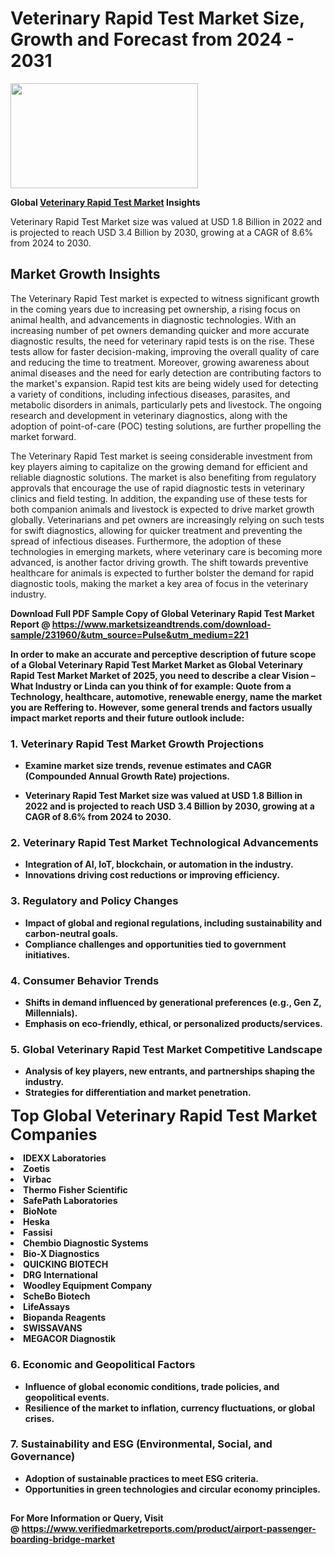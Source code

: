<H1>Veterinary Rapid Test Market Size, Growth and Forecast from 2024 - 2031</H1><img class="aligncenter size-medium wp-image-584254" src="https://thirdeyenews.in/wp-content/uploads/2024/09/Global-Market-Research-300x168.jpeg" alt="" width="300" height="168" /><p><strong>Global&nbsp;<a href="https://www.marketsizeandtrends.com/download-sample/231960/&amp;utm_source=Pulse&amp;utm_medium=221">Veterinary Rapid Test Market</a> Insights</strong></p><p>Veterinary Rapid Test Market size was valued at USD 1.8 Billion in 2022 and is projected to reach USD 3.4 Billion by 2030, growing at a CAGR of 8.6% from 2024 to 2030.</p><p><h2>Market Growth Insights</h2> <p>The Veterinary Rapid Test market is expected to witness significant growth in the coming years due to increasing pet ownership, a rising focus on animal health, and advancements in diagnostic technologies. With an increasing number of pet owners demanding quicker and more accurate diagnostic results, the need for veterinary rapid tests is on the rise. These tests allow for faster decision-making, improving the overall quality of care and reducing the time to treatment. Moreover, growing awareness about animal diseases and the need for early detection are contributing factors to the market's expansion. Rapid test kits are being widely used for detecting a variety of conditions, including infectious diseases, parasites, and metabolic disorders in animals, particularly pets and livestock. The ongoing research and development in veterinary diagnostics, along with the adoption of point-of-care (POC) testing solutions, are further propelling the market forward.</p> <p><strong></strong></p> <p>The Veterinary Rapid Test market is seeing considerable investment from key players aiming to capitalize on the growing demand for efficient and reliable diagnostic solutions. The market is also benefiting from regulatory approvals that encourage the use of rapid diagnostic tests in veterinary clinics and field testing. In addition, the expanding use of these tests for both companion animals and livestock is expected to drive market growth globally. Veterinarians and pet owners are increasingly relying on such tests for swift diagnostics, allowing for quicker treatment and preventing the spread of infectious diseases. Furthermore, the adoption of these technologies in emerging markets, where veterinary care is becoming more advanced, is another factor driving growth. The shift towards preventive healthcare for animals is expected to further bolster the demand for rapid diagnostic tools, making the market a key area of focus in the veterinary industry.</p> <p><strong></p><p><span class=""><strong>Download Full PDF Sample Copy of Global Veterinary Rapid Test Market Report</strong> @ <a href="https://www.marketsizeandtrends.com/download-sample/231960/&amp;utm_source=Pulse&amp;utm_medium=221" target="_blank">https://www.marketsizeandtrends.com/download-sample/231960/&amp;utm_source=Pulse&amp;utm_medium=221</a></span></p><p>In order to make an accurate and perceptive description of future scope of a Global&nbsp;Veterinary Rapid Test Market Market as Global&nbsp;Veterinary Rapid Test Market Market of 2025, you need to describe a clear Vision &ndash; What Industry or Linda can you think of for example: Quote from a Technology, healthcare, automotive, renewable energy, name the market you are Reffering to. However, some general trends and factors usually impact market reports and their future outlook include:</p><h3>1.&nbsp;<strong>Veterinary Rapid Test Market Growth Projections</strong></h3><ul><li>Examine market size trends, revenue estimates and CAGR (Compounded Annual Growth Rate) projections.</li><li><p>Veterinary Rapid Test Market size was valued at USD 1.8 Billion in 2022 and is projected to reach USD 3.4 Billion by 2030, growing at a CAGR of 8.6% from 2024 to 2030.</p></li></ul><h3>2.&nbsp;<strong>Veterinary Rapid Test Market Technological Advancements</strong></h3><ul><li>Integration of AI, IoT, blockchain, or automation in the industry.</li><li>Innovations driving cost reductions or improving efficiency.</li></ul><h3>3.&nbsp;<strong>Regulatory and Policy Changes</strong></h3><ul><li>Impact of global and regional regulations, including sustainability and carbon-neutral goals.</li><li>Compliance challenges and opportunities tied to government initiatives.</li></ul><h3>4.&nbsp;<strong>Consumer Behavior Trends</strong></h3><ul><li>Shifts in demand influenced by generational preferences (e.g., Gen Z, Millennials).</li><li>Emphasis on eco-friendly, ethical, or personalized products/services.</li></ul><h3>5.&nbsp;<strong>Global Veterinary Rapid Test Market Competitive Landscape</strong></h3><ul><li>Analysis of key players, new entrants, and partnerships shaping the industry.</li><li>Strategies for differentiation and market penetration.</li></ul><p data-pm-slice="1 1 []"><span style="color: inherit; font-family: inherit; font-size: 25px;">Top Global Veterinary Rapid Test Market Companies</span></p><div class="" data-test-id=""><p><li>IDEXX Laboratories</li><li> Zoetis</li><li> Virbac</li><li> Thermo Fisher Scientific</li><li> SafePath Laboratories</li><li> BioNote</li><li> Heska</li><li> Fassisi</li><li> Chembio Diagnostic Systems</li><li> Bio-X Diagnostics</li><li> QUICKING BIOTECH</li><li> DRG International</li><li> Woodley Equipment Company</li><li> ScheBo Biotech</li><li> LifeAssays</li><li> Biopanda Reagents</li><li> SWISSAVANS</li><li> MEGACOR Diagnostik</li></p></div><h3>6.&nbsp;<strong>Economic and Geopolitical Factors</strong></h3><ul><li>Influence of global economic conditions, trade policies, and geopolitical events.</li><li>Resilience of the market to inflation, currency fluctuations, or global crises.</li></ul><h3>7.&nbsp;<strong>Sustainability and ESG (Environmental, Social, and Governance)</strong></h3><ul><li>Adoption of sustainable practices to meet ESG criteria.</li><li>Opportunities in green technologies and circular economy principles.</li></ul><h2><strong style="font-size: 14px;">For More Information or Query, Visit @&nbsp;</strong><a style="background-color: #ffffff; font-size: 14px;" href="https://www.marketsizeandtrends.com/report/veterinary-rapid-test-market/" target="_blank">https://www.verifiedmarketreports.com/product/airport-passenger-boarding-bridge-market</a></h2>
